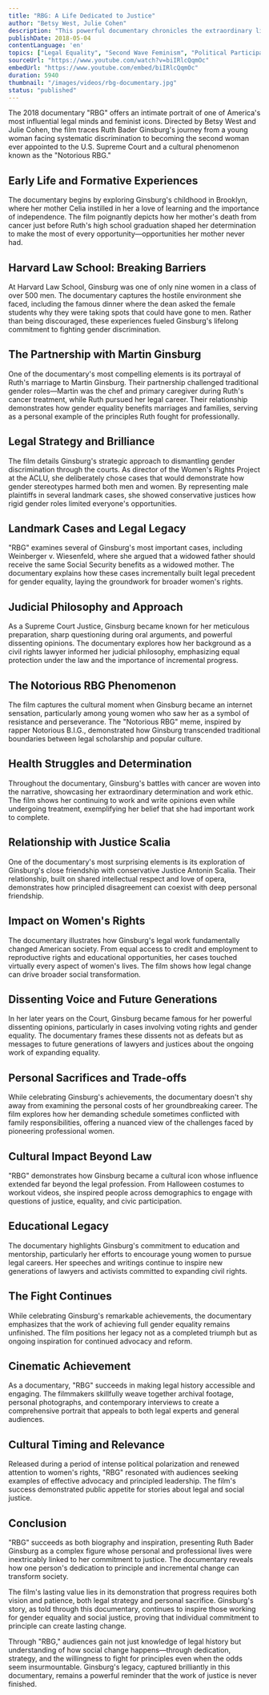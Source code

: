 ```yaml
---
title: "RBG: A Life Dedicated to Justice"
author: "Betsy West, Julie Cohen"
description: "This powerful documentary chronicles the extraordinary life and career of Supreme Court Justice Ruth Bader Ginsburg, from her early battles against gender discrimination as a lawyer to her iconic status as the 'Notorious RBG.' The film explores her groundbreaking legal work, her partnership with her husband Martin, and her unwavering commitment to gender equality and justice."
publishDate: 2018-05-04
contentLanguage: 'en'
topics: ["Legal Equality", "Second Wave Feminism", "Political Participation"]
sourceUrl: "https://www.youtube.com/watch?v=biIRlcQqmOc"
embedUrl: "https://www.youtube.com/embed/biIRlcQqmOc"
duration: 5940
thumbnail: "/images/videos/rbg-documentary.jpg"
status: "published"
---
```


The 2018 documentary "RBG" offers an intimate portrait of one of America's most influential legal minds and feminist icons. Directed by Betsy West and Julie Cohen, the film traces Ruth Bader Ginsburg's journey from a young woman facing systematic discrimination to becoming the second woman ever appointed to the U.S. Supreme Court and a cultural phenomenon known as the "Notorious RBG."

## Early Life and Formative Experiences

The documentary begins by exploring Ginsburg's childhood in Brooklyn, where her mother Celia instilled in her a love of learning and the importance of independence. The film poignantly depicts how her mother's death from cancer just before Ruth's high school graduation shaped her determination to make the most of every opportunity—opportunities her mother never had.

## Harvard Law School: Breaking Barriers

At Harvard Law School, Ginsburg was one of only nine women in a class of over 500 men. The documentary captures the hostile environment she faced, including the famous dinner where the dean asked the female students why they were taking spots that could have gone to men. Rather than being discouraged, these experiences fueled Ginsburg's lifelong commitment to fighting gender discrimination.

## The Partnership with Martin Ginsburg

One of the documentary's most compelling elements is its portrayal of Ruth's marriage to Martin Ginsburg. Their partnership challenged traditional gender roles—Martin was the chef and primary caregiver during Ruth's cancer treatment, while Ruth pursued her legal career. Their relationship demonstrates how gender equality benefits marriages and families, serving as a personal example of the principles Ruth fought for professionally.

## Legal Strategy and Brilliance

The film details Ginsburg's strategic approach to dismantling gender discrimination through the courts. As director of the Women's Rights Project at the ACLU, she deliberately chose cases that would demonstrate how gender stereotypes harmed both men and women. By representing male plaintiffs in several landmark cases, she showed conservative justices how rigid gender roles limited everyone's opportunities.

## Landmark Cases and Legal Legacy

"RBG" examines several of Ginsburg's most important cases, including Weinberger v. Wiesenfeld, where she argued that a widowed father should receive the same Social Security benefits as a widowed mother. The documentary explains how these cases incrementally built legal precedent for gender equality, laying the groundwork for broader women's rights.

## Judicial Philosophy and Approach

As a Supreme Court Justice, Ginsburg became known for her meticulous preparation, sharp questioning during oral arguments, and powerful dissenting opinions. The documentary explores how her background as a civil rights lawyer informed her judicial philosophy, emphasizing equal protection under the law and the importance of incremental progress.

## The Notorious RBG Phenomenon

The film captures the cultural moment when Ginsburg became an internet sensation, particularly among young women who saw her as a symbol of resistance and perseverance. The "Notorious RBG" meme, inspired by rapper Notorious B.I.G., demonstrated how Ginsburg transcended traditional boundaries between legal scholarship and popular culture.

## Health Struggles and Determination

Throughout the documentary, Ginsburg's battles with cancer are woven into the narrative, showcasing her extraordinary determination and work ethic. The film shows her continuing to work and write opinions even while undergoing treatment, exemplifying her belief that she had important work to complete.

## Relationship with Justice Scalia

One of the documentary's most surprising elements is its exploration of Ginsburg's close friendship with conservative Justice Antonin Scalia. Their relationship, built on shared intellectual respect and love of opera, demonstrates how principled disagreement can coexist with deep personal friendship.

## Impact on Women's Rights

The documentary illustrates how Ginsburg's legal work fundamentally changed American society. From equal access to credit and employment to reproductive rights and educational opportunities, her cases touched virtually every aspect of women's lives. The film shows how legal change can drive broader social transformation.

## Dissenting Voice and Future Generations

In her later years on the Court, Ginsburg became famous for her powerful dissenting opinions, particularly in cases involving voting rights and gender equality. The documentary frames these dissents not as defeats but as messages to future generations of lawyers and justices about the ongoing work of expanding equality.

## Personal Sacrifices and Trade-offs

While celebrating Ginsburg's achievements, the documentary doesn't shy away from examining the personal costs of her groundbreaking career. The film explores how her demanding schedule sometimes conflicted with family responsibilities, offering a nuanced view of the challenges faced by pioneering professional women.

## Cultural Impact Beyond Law

"RBG" demonstrates how Ginsburg became a cultural icon whose influence extended far beyond the legal profession. From Halloween costumes to workout videos, she inspired people across demographics to engage with questions of justice, equality, and civic participation.

## Educational Legacy

The documentary highlights Ginsburg's commitment to education and mentorship, particularly her efforts to encourage young women to pursue legal careers. Her speeches and writings continue to inspire new generations of lawyers and activists committed to expanding civil rights.

## The Fight Continues

While celebrating Ginsburg's remarkable achievements, the documentary emphasizes that the work of achieving full gender equality remains unfinished. The film positions her legacy not as a completed triumph but as ongoing inspiration for continued advocacy and reform.

## Cinematic Achievement

As a documentary, "RBG" succeeds in making legal history accessible and engaging. The filmmakers skillfully weave together archival footage, personal photographs, and contemporary interviews to create a comprehensive portrait that appeals to both legal experts and general audiences.

## Cultural Timing and Relevance

Released during a period of intense political polarization and renewed attention to women's rights, "RBG" resonated with audiences seeking examples of effective advocacy and principled leadership. The film's success demonstrated public appetite for stories about legal and social justice.

## Conclusion

"RBG" succeeds as both biography and inspiration, presenting Ruth Bader Ginsburg as a complex figure whose personal and professional lives were inextricably linked to her commitment to justice. The documentary reveals how one person's dedication to principle and incremental change can transform society.

The film's lasting value lies in its demonstration that progress requires both vision and patience, both legal strategy and personal sacrifice. Ginsburg's story, as told through this documentary, continues to inspire those working for gender equality and social justice, proving that individual commitment to principle can create lasting change.

Through "RBG," audiences gain not just knowledge of legal history but understanding of how social change happens—through dedication, strategy, and the willingness to fight for principles even when the odds seem insurmountable. Ginsburg's legacy, captured brilliantly in this documentary, remains a powerful reminder that the work of justice is never finished.